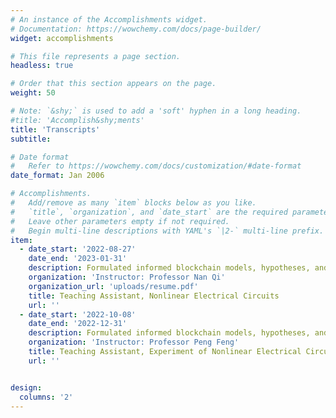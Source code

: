 ```yaml
---
# An instance of the Accomplishments widget.
# Documentation: https://wowchemy.com/docs/page-builder/
widget: accomplishments

# This file represents a page section.
headless: true

# Order that this section appears on the page.
weight: 50

# Note: `&shy;` is used to add a 'soft' hyphen in a long heading.
#title: 'Accomplish&shy;ments'
title: 'Transcripts'
subtitle:

# Date format
#   Refer to https://wowchemy.com/docs/customization/#date-format
date_format: Jan 2006

# Accomplishments.
#   Add/remove as many `item` blocks below as you like.
#   `title`, `organization`, and `date_start` are the required parameters.
#   Leave other parameters empty if not required.
#   Begin multi-line descriptions with YAML's `|2-` multi-line prefix.
item:
  - date_start: '2022-08-27'
    date_end: '2023-01-31'
    description: Formulated informed blockchain models, hypotheses, and use cases. {{< icon name="download" pack="fas" >}}{{< icon name="download" pack="fas" >}} Here is my {{< staticref "uploads/resume.pdf" "newtab" >}}resumé{{< /staticref >}}.
    organization: 'Instructor: Professor Nan Qi'
    organization_url: 'uploads/resume.pdf'
    title: Teaching Assistant, Nonlinear Electrical Circuits
    url: ''
  - date_start: '2022-10-08'
    date_end: '2022-12-31'
    description: Formulated informed blockchain models, hypotheses, and use cases.
    organization: 'Instructor: Professor Peng Feng'
    title: Teaching Assistant, Experiment of Nonlinear Electrical Circuits
    url: ''


design:
  columns: '2'
---
```

